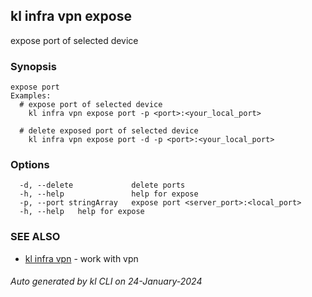 ## kl infra vpn expose

expose port of selected device

### Synopsis

```
expose port
Examples:
  # expose port of selected device
	kl infra vpn expose port -p <port>:<your_local_port>

  # delete exposed port of selected device
	kl infra vpn expose port -d -p <port>:<your_local_port> 

```

### Options

```
  -d, --delete             delete ports
  -h, --help               help for expose
  -p, --port stringArray   expose port <server_port>:<local_port>
  -h, --help   help for expose
```

### SEE ALSO

* [kl infra vpn](kl_infra_vpn.md)  - work with vpn

###### Auto generated by kl CLI on 24-January-2024
